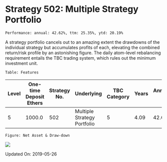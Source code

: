 
# Strategy 502: Multiple Strategy Portfolio

    Performance: annual: 42.62%, ttm: 25.35%, ytd: 20.19%

  
A strategy portfolio cancels out to an amazing extent the drawdowns of the individual strategy but accumulates profits of each, elevating the combined return/risk profile by an astonishing figure. The daily atom-level rebalancing requirement entails the TBC trading system, which rules out the minimum investment unit.
    

    Table: Features

| Level | One-time Deposit Ethers | Strategy No. | Underlying | TBC Category | Years | Annualized RoR | Largest Drawdown | R/D | Sharpe Ratio | TTM | YTD |
|-------|-------------------------|--------------|-----------------------|-----------------|--------------|----------------|------------------|-----|--------------|--------|-------|
|5|1000.0|502|Multiple Strategy Portfolio|5|4.09|42.62%|-6.60%|6.46|2.36|25.35%|20.19%|

    Figure: Net Asset & Draw-down

![](/home/lecoffeeprince/workspace_scala/StrategyDailyUpdate/marketing//imgs/Strategy_502_Multiple_Strategy_Portfolio.png)

Updated On: 2019-05-26
    